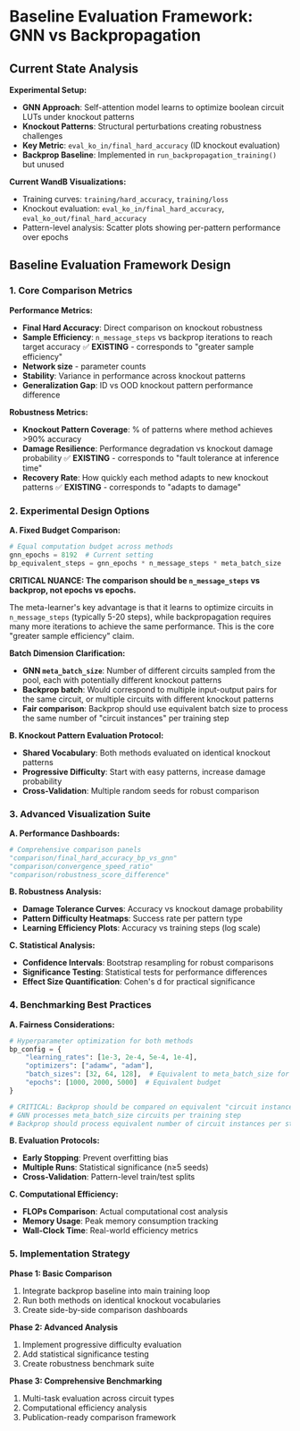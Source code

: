 # Baseline Evaluation Framework: GNN vs Backpropagation

## Current State Analysis

**Experimental Setup:**

- **GNN Approach**: Self-attention model learns to optimize boolean circuit LUTs under knockout patterns
- **Knockout Patterns**: Structural perturbations creating robustness challenges
- **Key Metric**: `eval_ko_in/final_hard_accuracy` (ID knockout evaluation)
- **Backprop Baseline**: Implemented in `run_backpropagation_training()` but unused

**Current WandB Visualizations:**

- Training curves: `training/hard_accuracy`, `training/loss`
- Knockout evaluation: `eval_ko_in/final_hard_accuracy`, `eval_ko_out/final_hard_accuracy`
- Pattern-level analysis: Scatter plots showing per-pattern performance over epochs

## Baseline Evaluation Framework Design

### 1. **Core Comparison Metrics**

**Performance Metrics:**

- **Final Hard Accuracy**: Direct comparison on knockout robustness
- **Sample Efficiency**: `n_message_steps` vs backprop iterations to reach target accuracy ✅ **EXISTING** - corresponds to "greater sample efficiency"
- **Network size** - parameter counts
- **Stability**: Variance in performance across knockout patterns
- **Generalization Gap**: ID vs OOD knockout pattern performance difference

**Robustness Metrics:**

- **Knockout Pattern Coverage**: % of patterns where method achieves >90% accuracy
- **Damage Resilience**: Performance degradation vs knockout damage probability ✅ **EXISTING** - corresponds to "fault tolerance at inference time"
- **Recovery Rate**: How quickly each method adapts to new knockout patterns ✅ **EXISTING** - corresponds to "adapts to damage"

### 2. **Experimental Design Options**

**A. Fixed Budget Comparison:**

```python
# Equal computation budget across methods
gnn_epochs = 8192  # Current setting
bp_equivalent_steps = gnn_epochs * n_message_steps * meta_batch_size
```

**CRITICAL NUANCE: The comparison should be `n_message_steps` vs backprop, not epochs vs epochs.**

The meta-learner's key advantage is that it learns to optimize circuits in `n_message_steps` (typically 5-20 steps), while backpropagation requires many more iterations to achieve the same performance. This is the core "greater sample efficiency" claim.

**Batch Dimension Clarification:**
- **GNN `meta_batch_size`**: Number of different circuits sampled from the pool, each with potentially different knockout patterns
- **Backprop batch**: Would correspond to multiple input-output pairs for the same circuit, or multiple circuits with different knockout patterns
- **Fair comparison**: Backprop should use equivalent batch size to process the same number of "circuit instances" per training step

**B. Knockout Pattern Evaluation Protocol:**

- **Shared Vocabulary**: Both methods evaluated on identical knockout patterns
- **Progressive Difficulty**: Start with easy patterns, increase damage probability
- **Cross-Validation**: Multiple random seeds for robust comparison

### 3. **Advanced Visualization Suite**

**A. Performance Dashboards:**

```python
# Comprehensive comparison panels
"comparison/final_hard_accuracy_bp_vs_gnn"
"comparison/convergence_speed_ratio"  
"comparison/robustness_score_difference"
```

**B. Robustness Analysis:**

- **Damage Tolerance Curves**: Accuracy vs knockout damage probability
- **Pattern Difficulty Heatmaps**: Success rate per pattern type
- **Learning Efficiency Plots**: Accuracy vs training steps (log scale)

**C. Statistical Analysis:**

- **Confidence Intervals**: Bootstrap resampling for robust comparisons
- **Significance Testing**: Statistical tests for performance differences
- **Effect Size Quantification**: Cohen's d for practical significance

### 4. **Benchmarking Best Practices**

**A. Fairness Considerations:**

```python
# Hyperparameter optimization for both methods
bp_config = {
    "learning_rates": [1e-3, 2e-4, 5e-4, 1e-4],
    "optimizers": ["adamw", "adam"],
    "batch_sizes": [32, 64, 128],  # Equivalent to meta_batch_size for fair comparison
    "epochs": [1000, 2000, 5000]  # Equivalent budget
}

# CRITICAL: Backprop should be compared on equivalent "circuit instances per step"
# GNN processes meta_batch_size circuits per training step
# Backprop should process equivalent number of circuit instances per step
```

**B. Evaluation Protocols:**

- **Early Stopping**: Prevent overfitting bias
- **Multiple Runs**: Statistical significance (n≥5 seeds)
- **Cross-Validation**: Pattern-level train/test splits

**C. Computational Efficiency:**

- **FLOPs Comparison**: Actual computational cost analysis
- **Memory Usage**: Peak memory consumption tracking
- **Wall-Clock Time**: Real-world efficiency metrics

### 5. **Implementation Strategy**

**Phase 1: Basic Comparison**

1. Integrate backprop baseline into main training loop
2. Run both methods on identical knockout vocabularies
3. Create side-by-side comparison dashboards

**Phase 2: Advanced Analysis**

1. Implement progressive difficulty evaluation
2. Add statistical significance testing
3. Create robustness benchmark suite

**Phase 3: Comprehensive Benchmarking**

1. Multi-task evaluation across circuit types
2. Computational efficiency analysis
3. Publication-ready comparison framework
